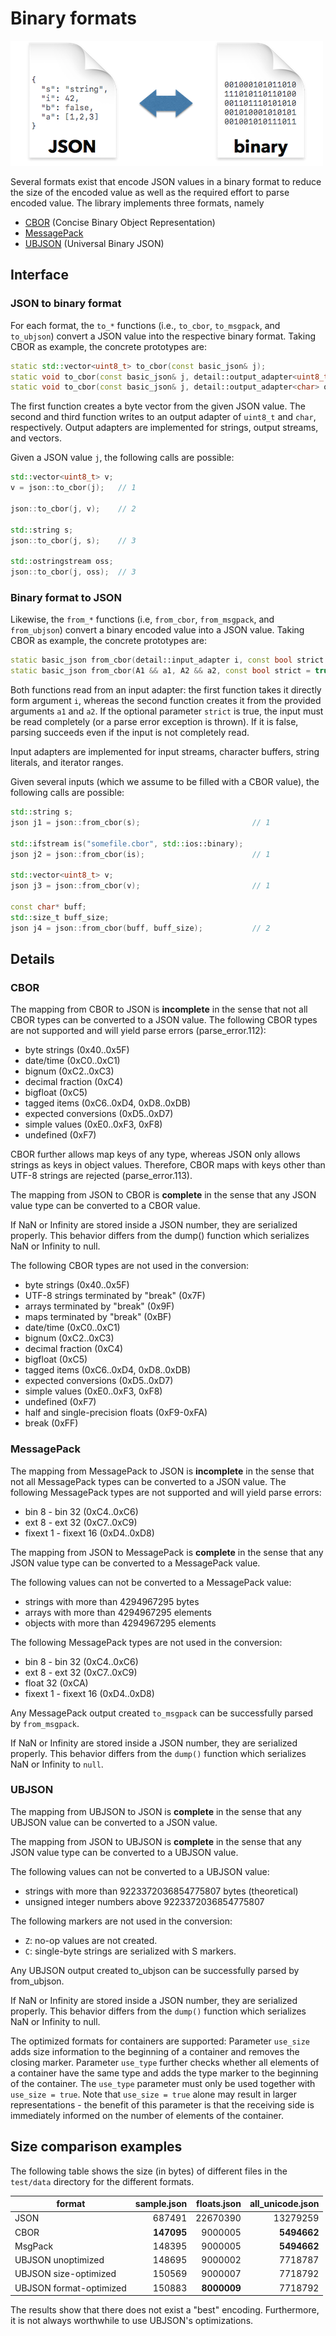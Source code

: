 # Binary formats

![conversion between JSON and binary formats](images/binary.png)

Several formats exist that encode JSON values in a binary format to reduce the size of the encoded value as well as the required effort to parse encoded value. The library implements three formats, namely

- [CBOR](https://tools.ietf.org/html/rfc7049) (Concise Binary Object Representation)
- [MessagePack](https://msgpack.org)
- [UBJSON](http://ubjson.org) (Universal Binary JSON)

## Interface

### JSON to binary format

For each format, the `to_*` functions (i.e., `to_cbor`, `to_msgpack`, and `to_ubjson`) convert a JSON value into the respective binary format. Taking CBOR as example, the concrete prototypes are:

```cpp
static std::vector<uint8_t> to_cbor(const basic_json& j);                    // 1
static void to_cbor(const basic_json& j, detail::output_adapter<uint8_t> o); // 2
static void to_cbor(const basic_json& j, detail::output_adapter<char> o);    // 3
```

The first function creates a byte vector from the given JSON value. The second and third function writes to an output adapter of `uint8_t` and `char`, respectively. Output adapters are implemented for strings, output streams, and vectors.

Given a JSON value `j`, the following calls are possible:

```cpp
std::vector<uint8_t> v;
v = json::to_cbor(j);   // 1

json::to_cbor(j, v);    // 2

std::string s;
json::to_cbor(j, s);    // 3

std::ostringstream oss;
json::to_cbor(j, oss);  // 3
```

### Binary format to JSON

Likewise, the `from_*` functions (i.e, `from_cbor`, `from_msgpack`, and `from_ubjson`) convert a binary encoded value into a JSON value. Taking CBOR as example, the concrete prototypes are:

```cpp
static basic_json from_cbor(detail::input_adapter i, const bool strict = true); // 1
static basic_json from_cbor(A1 && a1, A2 && a2, const bool strict = true);      // 2
```

Both functions read from an input adapter: the first function takes it directly form argument `i`, whereas the second function creates it from the provided arguments `a1` and `a2`. If the optional parameter `strict` is true, the input must be read completely (or a parse error exception is thrown). If it is false, parsing succeeds even if the input is not completely read.

Input adapters are implemented for input streams, character buffers, string literals, and iterator ranges.

Given several inputs (which we assume to be filled with a CBOR value), the following calls are possible:

```cpp
std::string s;
json j1 = json::from_cbor(s);                         // 1

std::ifstream is("somefile.cbor", std::ios::binary);
json j2 = json::from_cbor(is);                        // 1

std::vector<uint8_t> v;
json j3 = json::from_cbor(v);                         // 1

const char* buff;
std::size_t buff_size;
json j4 = json::from_cbor(buff, buff_size);           // 2
```

## Details

### CBOR

The mapping from CBOR to JSON is **incomplete** in the sense that not all CBOR types can be converted to a JSON value. The following CBOR types are not supported and will yield parse errors (parse_error.112):

- byte strings (0x40..0x5F)
- date/time (0xC0..0xC1)
- bignum (0xC2..0xC3)
- decimal fraction (0xC4)
- bigfloat (0xC5)
- tagged items (0xC6..0xD4, 0xD8..0xDB)
- expected conversions (0xD5..0xD7)
- simple values (0xE0..0xF3, 0xF8)
- undefined (0xF7)

CBOR further allows map keys of any type, whereas JSON only allows strings as keys in object values. Therefore, CBOR maps with keys other than UTF-8 strings are rejected (parse_error.113).

The mapping from JSON to CBOR is **complete** in the sense that any JSON value type can be converted to a CBOR value.

If NaN or Infinity are stored inside a JSON number, they are serialized properly. This behavior differs from the dump() function which serializes NaN or Infinity to null.

The following CBOR types are not used in the conversion:

- byte strings (0x40..0x5F)
- UTF-8 strings terminated by "break" (0x7F)
- arrays terminated by "break" (0x9F)
- maps terminated by "break" (0xBF)
- date/time (0xC0..0xC1)
- bignum (0xC2..0xC3)
- decimal fraction (0xC4)
- bigfloat (0xC5)
- tagged items (0xC6..0xD4, 0xD8..0xDB)
- expected conversions (0xD5..0xD7)
- simple values (0xE0..0xF3, 0xF8)
- undefined (0xF7)
- half and single-precision floats (0xF9-0xFA)
- break (0xFF)

### MessagePack

The mapping from MessagePack to JSON is **incomplete** in the sense that not all MessagePack types can be converted to a JSON value. The following MessagePack types are not supported and will yield parse errors:

- bin 8 - bin 32 (0xC4..0xC6)
- ext 8 - ext 32 (0xC7..0xC9)
- fixext 1 - fixext 16 (0xD4..0xD8)

The mapping from JSON to MessagePack is **complete** in the sense that any JSON value type can be converted to a MessagePack value.

The following values can not be converted to a MessagePack value:

- strings with more than 4294967295 bytes
- arrays with more than 4294967295 elements
- objects with more than 4294967295 elements

The following MessagePack types are not used in the conversion:

- bin 8 - bin 32 (0xC4..0xC6)
- ext 8 - ext 32 (0xC7..0xC9)
- float 32 (0xCA)
- fixext 1 - fixext 16 (0xD4..0xD8)

Any MessagePack output created `to_msgpack` can be successfully parsed by `from_msgpack`.

If NaN or Infinity are stored inside a JSON number, they are serialized properly. This behavior differs from the `dump()` function which serializes NaN or Infinity to `null`.

### UBJSON

The mapping from UBJSON to JSON is **complete** in the sense that any UBJSON value can be converted to a JSON value.

The mapping from JSON to UBJSON is **complete** in the sense that any JSON value type can be converted to a UBJSON value.

The following values can not be converted to a UBJSON value:

- strings with more than 9223372036854775807 bytes (theoretical)
- unsigned integer numbers above 9223372036854775807

The following markers are not used in the conversion:

- `Z`: no-op values are not created.
- `C`: single-byte strings are serialized with S markers.

Any UBJSON output created to_ubjson can be successfully parsed by from_ubjson.

If NaN or Infinity are stored inside a JSON number, they are serialized properly. This behavior differs from the `dump()` function which serializes NaN or Infinity to null.

The optimized formats for containers are supported: Parameter `use_size` adds size information to the beginning of a container and removes the closing marker. Parameter `use_type` further checks whether all elements of a container have the same type and adds the type marker to the beginning of the container. The `use_type` parameter must only be used together with `use_size = true`. Note that `use_size = true` alone may result in larger representations - the benefit of this parameter is that the receiving side is immediately informed on the number of elements of the container.

## Size comparison examples

The following table shows the size (in bytes) of different files in the `test/data` directory for the different formats.

| format                  | sample.json | floats.json | all_unicode.json |
| ----------------------- | -----------:| -----------:| ----------------:|
| JSON                    | 687491      | 22670390    | 13279259         |
| CBOR                    | **147095**  | 9000005     | **5494662**      |
| MsgPack                 | 148395      | 9000005     | **5494662**      |
| UBJSON unoptimized      | 148695      | 9000002     | 7718787          |
| UBJSON size-optimized   | 150569      | 9000007     | 7718792          |
| UBJSON format-optimized | 150883      | **8000009** | 7718792          |

The results show that there does not exist a "best" encoding. Furthermore, it is not always worthwhile to use UBJSON's optimizations.

